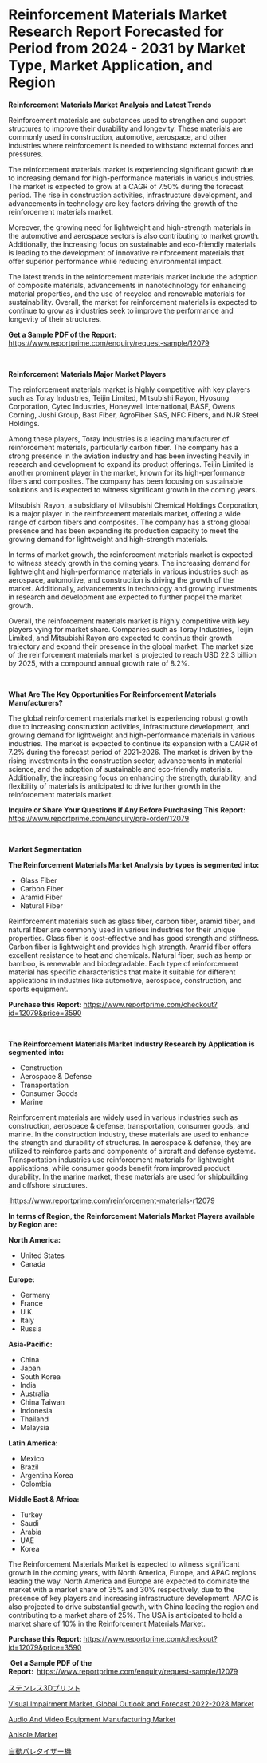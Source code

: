 <p><h1>Reinforcement Materials Market Research Report Forecasted for Period from 2024 -  2031 by Market Type, Market Application, and Region</h1></p><p><strong>Reinforcement Materials Market Analysis and Latest Trends</strong></p>
<p><p>Reinforcement materials are substances used to strengthen and support structures to improve their durability and longevity. These materials are commonly used in construction, automotive, aerospace, and other industries where reinforcement is needed to withstand external forces and pressures.</p><p>The reinforcement materials market is experiencing significant growth due to increasing demand for high-performance materials in various industries. The market is expected to grow at a CAGR of 7.50% during the forecast period. The rise in construction activities, infrastructure development, and advancements in technology are key factors driving the growth of the reinforcement materials market.</p><p>Moreover, the growing need for lightweight and high-strength materials in the automotive and aerospace sectors is also contributing to market growth. Additionally, the increasing focus on sustainable and eco-friendly materials is leading to the development of innovative reinforcement materials that offer superior performance while reducing environmental impact.</p><p>The latest trends in the reinforcement materials market include the adoption of composite materials, advancements in nanotechnology for enhancing material properties, and the use of recycled and renewable materials for sustainability. Overall, the market for reinforcement materials is expected to continue to grow as industries seek to improve the performance and longevity of their structures.</p></p>
<p><strong>Get a Sample PDF of the Report:&nbsp;</strong> <a href="https://www.reportprime.com/enquiry/request-sample/12079">https://www.reportprime.com/enquiry/request-sample/12079</a></p>
<p>&nbsp;</p>
<p><strong>Reinforcement Materials Major Market Players</strong></p>
<p><p>The reinforcement materials market is highly competitive with key players such as Toray Industries, Teijin Limited, Mitsubishi Rayon, Hyosung Corporation, Cytec Industries, Honeywell International, BASF, Owens Corning, Jushi Group, Bast Fiber, AgroFiber SAS, NFC Fibers, and NJR Steel Holdings.</p><p>Among these players, Toray Industries is a leading manufacturer of reinforcement materials, particularly carbon fiber. The company has a strong presence in the aviation industry and has been investing heavily in research and development to expand its product offerings. Teijin Limited is another prominent player in the market, known for its high-performance fibers and composites. The company has been focusing on sustainable solutions and is expected to witness significant growth in the coming years.</p><p>Mitsubishi Rayon, a subsidiary of Mitsubishi Chemical Holdings Corporation, is a major player in the reinforcement materials market, offering a wide range of carbon fibers and composites. The company has a strong global presence and has been expanding its production capacity to meet the growing demand for lightweight and high-strength materials.</p><p>In terms of market growth, the reinforcement materials market is expected to witness steady growth in the coming years. The increasing demand for lightweight and high-performance materials in various industries such as aerospace, automotive, and construction is driving the growth of the market. Additionally, advancements in technology and growing investments in research and development are expected to further propel the market growth.</p><p>Overall, the reinforcement materials market is highly competitive with key players vying for market share. Companies such as Toray Industries, Teijin Limited, and Mitsubishi Rayon are expected to continue their growth trajectory and expand their presence in the global market. The market size of the reinforcement materials market is projected to reach USD 22.3 billion by 2025, with a compound annual growth rate of 8.2%.</p></p>
<p>&nbsp;</p>
<p><strong>What Are The Key Opportunities For Reinforcement Materials Manufacturers?</strong></p>
<p><p>The global reinforcement materials market is experiencing robust growth due to increasing construction activities, infrastructure development, and growing demand for lightweight and high-performance materials in various industries. The market is expected to continue its expansion with a CAGR of 7.2% during the forecast period of 2021-2026. The market is driven by the rising investments in the construction sector, advancements in material science, and the adoption of sustainable and eco-friendly materials. Additionally, the increasing focus on enhancing the strength, durability, and flexibility of materials is anticipated to drive further growth in the reinforcement materials market.</p></p>
<p><strong>Inquire or Share Your Questions If Any Before Purchasing This Report:</strong> <a href="https://www.reportprime.com/enquiry/pre-order/12079">https://www.reportprime.com/enquiry/pre-order/12079</a></p>
<p>&nbsp;</p>
<p><strong>Market Segmentation</strong></p>
<p><strong>The Reinforcement Materials Market Analysis by types is segmented into:</strong></p>
<p><ul><li>Glass Fiber</li><li>Carbon Fiber</li><li>Aramid Fiber</li><li>Natural Fiber</li></ul></p>
<p><p>Reinforcement materials such as glass fiber, carbon fiber, aramid fiber, and natural fiber are commonly used in various industries for their unique properties. Glass fiber is cost-effective and has good strength and stiffness. Carbon fiber is lightweight and provides high strength. Aramid fiber offers excellent resistance to heat and chemicals. Natural fiber, such as hemp or bamboo, is renewable and biodegradable. Each type of reinforcement material has specific characteristics that make it suitable for different applications in industries like automotive, aerospace, construction, and sports equipment.</p></p>
<p><strong>Purchase this Report:&nbsp;</strong><a href="https://www.reportprime.com/checkout?id=12079&price=3590">https://www.reportprime.com/checkout?id=12079&price=3590</a></p>
<p>&nbsp;</p>
<p><strong>The Reinforcement Materials Market Industry Research by Application is segmented into:</strong></p>
<p><ul><li>Construction</li><li>Aerospace & Defense</li><li>Transportation</li><li>Consumer Goods</li><li>Marine</li></ul></p>
<p><p>Reinforcement materials are widely used in various industries such as construction, aerospace & defense, transportation, consumer goods, and marine. In the construction industry, these materials are used to enhance the strength and durability of structures. In aerospace & defense, they are utilized to reinforce parts and components of aircraft and defense systems. Transportation industries use reinforcement materials for lightweight applications, while consumer goods benefit from improved product durability. In the marine market, these materials are used for shipbuilding and offshore structures.</p></p>
<p><a href="https://www.reportprime.com/reinforcement-materials-r12079">&nbsp;https://www.reportprime.com/reinforcement-materials-r12079</a></p>
<p><strong>In terms of Region, the Reinforcement Materials Market Players available by Region are:</strong></p>
<p>
    <p> <strong> North America: </strong>
        <ul>
            <li>United States</li>
            <li>Canada</li>
        </ul>
        </p> 
    <p> <strong> Europe: </strong>
        <ul>
            <li>Germany</li>
            <li>France</li>
            <li>U.K.</li>
            <li>Italy</li>
            <li>Russia</li>
        </ul>
        </p> 
    <p> <strong> Asia-Pacific: </strong>
        <ul>
            <li>China</li>
            <li>Japan</li>
            <li>South Korea</li>
            <li>India</li>
            <li>Australia</li>
            <li>China Taiwan</li>
            <li>Indonesia</li>
            <li>Thailand</li>
            <li>Malaysia</li>
        </ul>
        </p> 
    <p> <strong> Latin America: </strong>
        <ul>
            <li>Mexico</li>
            <li>Brazil</li>
            <li>Argentina Korea</li>
            <li>Colombia</li>
        </ul>
        </p> 
    <p> <strong> Middle East & Africa: </strong>
        <ul>
            <li>Turkey</li>
            <li>Saudi</li>
            <li>Arabia</li>
            <li>UAE</li>
            <li>Korea</li>
        </ul>
    </p>
    </p>
<p><p>The Reinforcement Materials Market is expected to witness significant growth in the coming years, with North America, Europe, and APAC regions leading the way. North America and Europe are expected to dominate the market with a market share of 35% and 30% respectively, due to the presence of key players and increasing infrastructure development. APAC is also projected to drive substantial growth, with China leading the region and contributing to a market share of 25%. The USA is anticipated to hold a market share of 10% in the Reinforcement Materials Market.</p></p>
<p><strong>Purchase this Report: </strong><a href="https://www.reportprime.com/checkout?id=12079&price=3590">https://www.reportprime.com/checkout?id=12079&price=3590</a></p>
<p>&nbsp;<strong>Get a Sample PDF of the Report:&nbsp;&nbsp;</strong><a href="https://www.reportprime.com/enquiry/request-sample/12079">https://www.reportprime.com/enquiry/request-sample/12079</a></p>
<p><strong></strong></p>
<p><p><a href="https://medium.com/@diegoskiles2023/%E3%82%B9%E3%83%86%E3%83%B3%E3%83%AC%E3%82%B9%E9%8B%BC3d%E3%83%97%E3%83%AA%E3%83%B3%E3%83%88%E5%B8%82%E5%A0%B4-2024%E5%B9%B4%E3%81%8B%E3%82%892031%E5%B9%B4%E3%81%BE%E3%81%A7%E3%81%AE%E4%B8%96%E7%95%8C%E5%B8%82%E5%A0%B4%E3%81%AE%E6%B4%9E%E5%AF%9F%E3%81%A8%E8%B2%A9%E5%A3%B2%E3%83%88%E3%83%AC%E3%83%B3%E3%83%89-954b34d78185">ステンレス3Dプリント</a></p><p><a href="https://medium.com/@christopher.fisher66709/insights-into-the-visual-impairment-market-global-outlook-and-forecast-2022-2028-industry-market-c85927528194">Visual Impairment Market, Global Outlook and Forecast 2022-2028 Market</a></p><p><a href="https://www.linkedin.com/pulse/audio-video-equipment-manufacturing-market-trends-detailed-bybae">Audio And Video Equipment Manufacturing Market</a></p><p><a href="https://github.com/julyju69/Market-Research-Report-List-4/blob/main/anisole-market.md">Anisole Market</a></p><p><a href="https://medium.com/@diegoskiles2023/%E8%87%AA%E5%8B%95%E3%83%91%E3%83%AC%E3%82%BF%E3%82%A4%E3%82%B6%E3%83%BC%E3%83%9E%E3%82%B7%E3%83%B3%E5%B8%82%E5%A0%B4%E3%81%AE%E3%82%B5%E3%82%A4%E3%82%BA-%E6%88%90%E9%95%B7-%E5%B8%82%E5%A0%B4%E3%82%BB%E3%82%B0%E3%83%A1%E3%83%B3%E3%83%86%E3%83%BC%E3%82%B7%E3%83%A7%E3%83%B3%E3%81%A8%E5%9C%B0%E5%9F%9F%E3%81%AE%E6%B4%9E%E5%AF%9F%E3%81%AB%E3%82%88%E3%82%8B%E6%A5%AD%E7%95%8C%E5%88%86%E6%9E%90-2031%E5%B9%B4%E3%81%BE%E3%81%A7%E3%81%AE%E4%BA%88%E6%B8%AC-68cdee4c8c6f">自動パレタイザー機</a></p></p>
